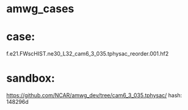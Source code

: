 # amwg_cases

# case: 
f.e21.FWscHIST.ne30_L32_cam6_3_035.tphysac_reorder.001.hf2

# sandbox:  
https://github.com/NCAR/amwg_dev/tree/cam6_3_035.tphysac/
hash: 148296d




